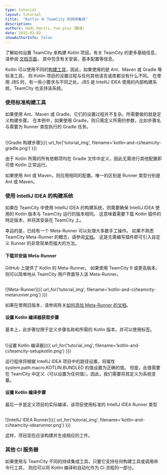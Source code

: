 ```yaml
---
type: tutorial
layout: tutorial
title:  "Kotlin 与 TeamCity 的持续集成"
description:
authors: Hadi Hariri，Yue_plus（翻译）
date: 2015-02-02
showAuthorInfo: false
---
```

了解如何设置 TeamCity 来构建 Kotlin 项目。有关 TeamCity 的更多基础信息，请参阅 [文档页面](https://www.jetbrains.com/teamcity/documentation/)，
其中包含有关安装，基本配置等信息。

Kotlin 可以使用不同的[构建工具](build-tools.html)，因此，如果使用的是 Ant、Maven 或 Gradle 等标准工具，
则 Kotlin 项目的设置过程与任何其他语言或库都没有什么不同。
在使用 JBS 时，有一些小要求与不同之处。JBS 是 IntelliJ IDEA 使用的内部构建系统，TeamCity 也支持该系统。

### 使用标准构建工具
如果使用 Ant、Maven 或 Gradle，它们的设置过程并不复杂。所需要做的就是定义构建步骤。
在本例中，如果使用 Gradle，则只需定义所需的参数，比如步骤名与需要为 Runner 类型执行的 Gradle 任务。

<br/>
![Gradle 构建步骤]({{ url_for('tutorial_img', filename='kotlin-and-ci/teamcity-gradle.png') }})
<br/>

由于 Kotlin 所需的所有依赖项均在 Gradle 文件中定义，因此无需进行其他配置即可使 Kotlin 正常运行。

如果使用 Ant 或 Maven，则应用相同的配置。唯一的区别是 Runner 类型分别是 Ant 或 Maven。

### 使用 IntelliJ IDEA 的构建系统
如果在 TeamCity 中使用 IntelliJ IDEA 的构建系统，则需要确保 IntelliJ IDEA 使用的 Kotlin 版本与 TeamCity 运行的版本相同。
这意味着需要下载 Kotlin 插件的特定版本，并将其安装在 TeamCity 上。

幸运的是，已经有一个 Meta-Runner 可以处理大多数手工操作。
如果不熟悉 TeamCity Meta-Runner 的概念，请参阅[文档](https://confluence.jetbrains.com/display/TCD9/Working+with+Meta-Runner)。
这是无需编写插件即可引入自定义 Runner 的非常简单而强大的方法。

#### 下载并安装 Meta-Runner
GitHub 上提供了 Kotlin 的 Meta-Runner。
如果使用 TeamCity 9 或更高版本，则可以简单地从 TeamCity 用户界面导入该 Meta-Runner。

<br/>
![Meta-Runner]({{ url_for('tutorial_img', filename='kotlin-and-ci/teamcity-metarunner.png') }})
<br/>

如果在使用旧版本，请参阅有关[如何添加 Meta-Runner 的文档](https://confluence.jetbrains.com/display/TCD9/Working+with+Meta-Runner)。

#### 设置 Kotlin 编译器获取步骤
基本上，此步骤仅限于定义步骤名称和所需的 Kotlin 版本。并可以使用标签。

<br/>
![设置 Kotlin 编译器]({{ url_for('tutorial_img', filename='kotlin-and-ci/teamcity-setupkotlin.png') }})
<br/>

运行程序将根据 IntelliJ IDEA 项目中的路径设置，将属性 system.path.macro.KOTLIN.BUNDLED 的值设置为正确的值。
但是，此值需要在 TeamCity 中定义（可以设置为任何值）。因此，我们需要将其定义为系统变量。

#### 设置 Kotlin 编译步骤
最后一步是定义项目的实际编译，该项目使用标准的 IntelliJ IDEA Runner 类型

<br/>
![IntelliJ IDEA Runner]({{ url_for('tutorial_img', filename='kotlin-and-ci/teamcity-idearunner.png') }})
<br/>


这样，项目现在应该构建并生成相应的工件。

### 其他 CI 服务器
如果使用与 TeamCity 不同的持续集成工具，只要它支持任何构建工具或调用命令行工具，
则应可以将 Kotlin 编译和自动化作为 CI 流程的一部分。


